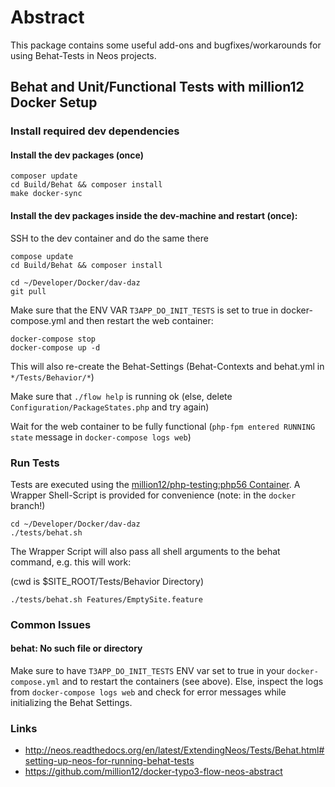 Abstract
========

This package contains some useful add-ons and bugfixes/workarounds for using Behat-Tests in Neos projects.


## Behat and Unit/Functional Tests with million12 Docker Setup

### Install required dev dependencies

#### Install the dev packages (once)

```
composer update
cd Build/Behat && composer install
make docker-sync
```

#### Install the dev packages inside the dev-machine and restart (once):

SSH to the dev container and do the same there

```
compose update
cd Build/Behat && composer install
```

```
cd ~/Developer/Docker/dav-daz
git pull
```

Make sure that the ENV VAR `T3APP_DO_INIT_TESTS` is set to true in docker-compose.yml and then restart the web container:

```
docker-compose stop
docker-compose up -d
```

This will also re-create the Behat-Settings (Behat-Contexts and behat.yml in `*/Tests/Behavior/*`)

Make sure that `./flow help` is running ok (else, delete `Configuration/PackageStates.php` and try again)

Wait for the web container to be fully functional (`php-fpm entered RUNNING state` message in `docker-compose logs web`)

### Run Tests

Tests are executed using the [million12/php-testing:php56 Container](https://github.com/million12/docker-php-testing).
A Wrapper Shell-Script is provided for convenience (note: in the `docker` branch!)

```
cd ~/Developer/Docker/dav-daz
./tests/behat.sh
```

The Wrapper Script will also pass all shell arguments to the behat command, e.g. this will work:

(cwd is $SITE_ROOT/Tests/Behavior Directory)

```
./tests/behat.sh Features/EmptySite.feature
```

### Common Issues

#### behat: No such file or directory

Make sure to have `T3APP_DO_INIT_TESTS` ENV var set to true in your `docker-compose.yml` and to restart the containers
(see above). Else, inspect the logs from `docker-compose logs web` and check for error messages while initializing the
Behat Settings.

### Links

* http://neos.readthedocs.org/en/latest/ExtendingNeos/Tests/Behat.html#setting-up-neos-for-running-behat-tests
* https://github.com/million12/docker-typo3-flow-neos-abstract
